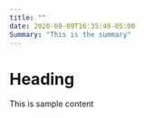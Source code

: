 ```yaml
---
title: ""
date: 2020-08-09T16:35:49-05:00
Summary: "This is the summary"
---
```


# Heading

This is sample content
